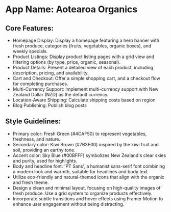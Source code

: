 # **App Name**: Aotearoa Organics

## Core Features:

- Homepage Display: Display a homepage featuring a hero banner with fresh produce, categories (fruits, vegetables, organic boxes), and weekly specials.
- Product Listings: Display product listing pages with a grid view and filtering options (by type, price, organic, seasonal).
- Product Details: Present a detailed view of each product, including description, pricing, and availability.
- Cart and Checkout: Offer a simple shopping cart, and a checkout flow for completing purchases.
- Multi-Currency Support: Implement multi-currency support with New Zealand Dollar (NZD) as the default currency.
- Location-Aware Shipping: Calculate shipping costs based on region
- Blog Publishing: Publish blog posts

## Style Guidelines:

- Primary color: Fresh Green (#4CAF50) to represent vegetables, freshness, and nature.
- Secondary color: Kiwi Brown (#7B3F00) inspired by the kiwi fruit and soil, providing an earthy tone.
- Accent color: Sky Blue (#00BFFF) symbolizes New Zealand's clear skies and purity, used for highlights.
- Body and headline font: 'PT Sans', a humanist sans-serif font combining a modern look and warmth, suitable for headlines and body text
- Utilize eco-friendly and natural-themed icons that align with the organic and fresh theme.
- Design a clean and minimal layout, focusing on high-quality images of fresh produce. Use a grid system to organize products effectively.
- Incorporate subtle transitions and hover effects using Framer Motion to enhance user engagement without being distracting.